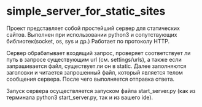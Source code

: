 # simple_server_for_static_sites
Проект представляет собой простейший сервер для статических сайтов. Выполнен при использовании python3 и сопутствующих библиотек(socket, os, sys и др.)
Работает по протоколу HTTP.

Сервер обрабатывает входящий запрос, проверяет соответствует ли путь в запросе существующим url (см. settings/urls), а также если запрашивается файл, существует ли он в static.
Далее заполняются заголовки и читается запрошенный файл, который является телом сообщения сервера. После чего выполняется отправка ответа.

Запуск сервера осуществляется запуском файла start_server.py (как из терминала python3 start_server.py, так и из вашего ide).
